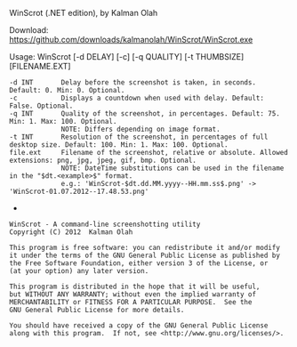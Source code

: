 WinScrot (.NET edition), by Kalman Olah

Download: https://github.com/downloads/kalmanolah/WinScrot/WinScrot.exe

Usage: WinScrot [-d DELAY] [-c] [-q QUALITY] [-t THUMBSIZE] [FILENAME.EXT]

    -d INT       Delay before the screenshot is taken, in seconds. Default: 0. Min: 0. Optional.
    -c           Displays a countdown when used with delay. Default: False. Optional.
    -q INT       Quality of the screenshot, in percentages. Default: 75. Min: 1. Max: 100. Optional.
                 NOTE: Differs depending on image format.
    -t INT       Resolution of the screenshot, in percentages of full desktop size. Default: 100. Min: 1. Max: 100. Optional.
    file.ext     Filename of the screenshot, relative or absolute. Allowed extensions: png, jpg, jpeg, gif, bmp. Optional.
                 NOTE: DateTime substitutions can be used in the filename in the "$dt.<example>$" format.
                 e.g.: 'WinScrot-$dt.dd.MM.yyyy--HH.mm.ss$.png' -> 'WinScrot-01.07.2012--17.48.53.png'
-

    WinScrot - A command-line screenshotting utility
    Copyright (C) 2012  Kalman Olah

    This program is free software: you can redistribute it and/or modify
    it under the terms of the GNU General Public License as published by
    the Free Software Foundation, either version 3 of the License, or
    (at your option) any later version.

    This program is distributed in the hope that it will be useful,
    but WITHOUT ANY WARRANTY; without even the implied warranty of
    MERCHANTABILITY or FITNESS FOR A PARTICULAR PURPOSE.  See the
    GNU General Public License for more details.

    You should have received a copy of the GNU General Public License
    along with this program.  If not, see <http://www.gnu.org/licenses/>.